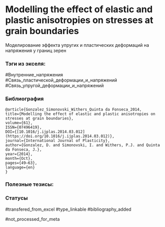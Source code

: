 # Modelling the effect of elastic and plastic anisotropies on stresses at grain boundaries

Моделирование эффекта упругих и пластических деформаций на напряжения у границ зерен

### Тэги из экселя:
#Внутренние_напряжения 
#Связь_пластической_деформации_и_напряжений 
#Связь_упругой_деформации_и_напряжений 

### Библиография
```
@article{Gonzalez_Simonovski_Withers_Quinta da Fonseca_2014,
title={Modelling the effect of elastic and plastic anisotropies on stresses at grain boundaries},
volume={61},
ISSN={07496419},
DOI={[10.1016/j.ijplas.2014.03.012](https://doi.org/10.1016/j.ijplas.2014.03.012)},
journal={International Journal of Plasticity},
author={Gonzalez, D. and Simonovski, I. and Withers, P.J. and Quinta da Fonseca, J.},
year={2014},
month={Oct},
pages={49–63},
language={en}
}
```

### Полезные тезисы:

### Статусы
#transfered_from_excel 
#type_linkable 
#bibliography_added

#not_processed_for_meta

